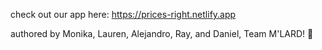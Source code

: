 check out our app here: https://prices-right.netlify.app

authored by Monika, Lauren, Alejandro, Ray, and Daniel, Team M'LARD! 🦆

